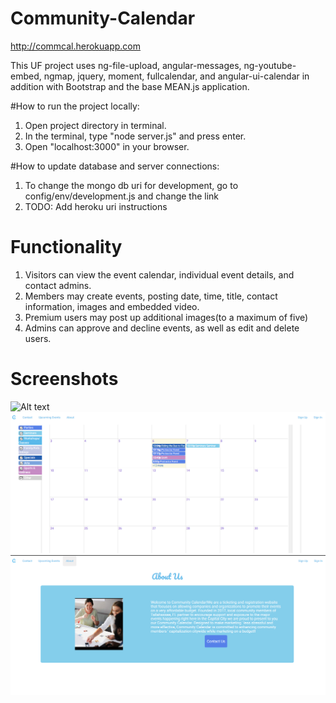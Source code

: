 # Community-Calendar

http://commcal.herokuapp.com

This UF project uses ng-file-upload, angular-messages, ng-youtube-embed, ngmap, jquery, moment, fullcalendar, and angular-ui-calendar in addition with Bootstrap and the base MEAN.js application.

#How to run the project locally:

1. Open project directory in terminal.
2. In the terminal, type "node server.js" and press enter.
3. Open "localhost:3000" in your browser.

#How to update database and server connections:

1. To change the mongo db uri for development, go to config/env/development.js and change the link
2. TODO: Add heroku uri instructions

# Functionality
1. Visitors can view the event calendar, individual event details, and contact admins.
2. Members may create events, posting date, time, title, contact information, images and embedded video.
3. Premium users may post up additional images(to a maximum of five)
4. Admins can approve and decline events, as well as edit and delete users.

# Screenshots
![Alt text](/screenshots/cal1.jph?raw=true "Home Page 1")
![Alt text](/screenshots/cal2.jpg?raw=true "Home Page 2")
![Alt text](/screenshots/cal3.jpg?raw=true "About Page")
